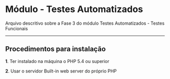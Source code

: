Módulo - Testes Automatizados
=====================

Arquivo descritivo sobre a Fase 3 do módulo Testes Automatizados -
Testes Funcionais

-----------------------------
Procedimentos para instalação
-----------------------------
**1**. Ter instalado na máquina o PHP 5.4 ou superior

**2**. Usar o servidor Built-in web server do próprio PHP



